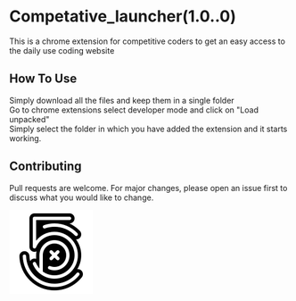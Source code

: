 # Competative_launcher(1.0..0)
This is a chrome extension for competitive coders to get an easy access to the daily use coding website

## How To Use
Simply download all the files and keep them in a single folder
<br>
Go to chrome extensions select developer mode and click on "Load unpacked"
<br>
Simply select the folder in which you have added the extension and it starts working.

## Contributing
Pull requests are welcome. For major changes, please open an issue first to discuss what you would like to change.


![Drag Racing](icon.png)
